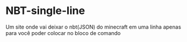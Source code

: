 # NBT-single-line
Um site onde vai deixar o nbt(JSON) do minecraft em uma linha apenas para você poder colocar no bloco de comando
